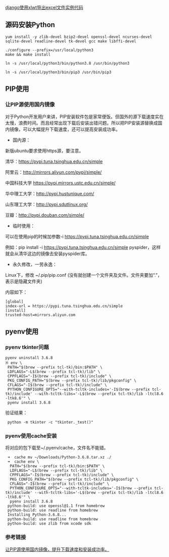 [django使用xlwt导出excel文件实例代码](https://www.jb51.net/article/134523.htm)

## 源码安装Python

```
yum install -y zlib-devel bzip2-devel openssl-devel ncurses-devel sqlite-devel readline-devel tk-devel gcc make libffi-devel

./configure --prefix=/usr/local/python3
make && make install

ln -s /usr/local/python3/bin/python3.8 /usr/bin/python3

ln -s /usr/local/python3/bin/pip3 /usr/bin/pip3

```


## PIP使用

### 让PIP源使用国内镜像




对于Python开发用户来讲，PIP安装软件包是家常便饭。但国外的源下载速度实在太慢，浪费时间。而且经常出现下载后安装出错问题。所以把PIP安装源替换成国内镜像，可以大幅提升下载速度，还可以提高安装成功率。

- 国内源：

新版ubuntu要求使用https源，要注意。

清华：https://pypi.tuna.tsinghua.edu.cn/simple

阿里云：http://mirrors.aliyun.com/pypi/simple/

中国科技大学 https://pypi.mirrors.ustc.edu.cn/simple/

华中理工大学：http://pypi.hustunique.com/

山东理工大学：http://pypi.sdutlinux.org/

豆瓣：http://pypi.douban.com/simple/

- 临时使用：

可以在使用pip的时候加参数-i https://pypi.tuna.tsinghua.edu.cn/simple

例如：pip install -i https://pypi.tuna.tsinghua.edu.cn/simple pyspider，这样就会从清华这边的镜像去安装pyspider库。


- 永久修改，一劳永逸：

Linux下，修改 ~/.pip/pip.conf (没有就创建一个文件夹及文件。文件夹要加“.”，表示是隐藏文件夹)

内容如下：

```
[global]
index-url = https://pypi.tuna.tsinghua.edu.cn/simple
[install]
trusted-host=mirrors.aliyun.com
```

## pyenv使用


### pyenv tkinter问题

```
pyenv uninstall 3.6.8
※ env \
 PATH="$(brew --prefix tcl-tk)/bin:$PATH" \
 LDFLAGS="-L$(brew --prefix tcl-tk)/lib" \
 CPPFLAGS="-I$(brew --prefix tcl-tk)/include" \
 PKG_CONFIG_PATH="$(brew --prefix tcl-tk)/lib/pkgconfig" \
 CFLAGS="-I$(brew --prefix tcl-tk)/include" \
 PYTHON_CONFIGURE_OPTS="--with-tcltk-includes='-I$(brew --prefix tcl-tk)/include' --with-tcltk-libs='-L$(brew --prefix tcl-tk)/lib -ltcl8.6 -ltk8.6'" \
 pyenv install 3.6.8
```

验证结果：


```
 python -m tkinter -c "tkinter._test()"
```

### pyenv使用cache安装

将对应的包下载至~/.pyenv/cache，文件名不能错。

```
 ➜  cache mv ~/Downloads/Python-3.6.8.tar.xz ./
 ➜  cache env \
  PATH="$(brew --prefix tcl-tk)/bin:$PATH" \
  LDFLAGS="-L$(brew --prefix tcl-tk)/lib" \
  CPPFLAGS="-I$(brew --prefix tcl-tk)/include" \
  PKG_CONFIG_PATH="$(brew --prefix tcl-tk)/lib/pkgconfig" \
  CFLAGS="-I$(brew --prefix tcl-tk)/include" \
  PYTHON_CONFIGURE_OPTS="--with-tcltk-includes='-I$(brew --prefix tcl-tk)/include' --with-tcltk-libs='-L$(brew --prefix tcl-tk)/lib -ltcl8.6 -ltk8.6'" \
  pyenv install 3.6.8
 python-build: use openssl@1.1 from homebrew
 python-build: use readline from homebrew
 Installing Python-3.6.8...
 python-build: use readline from homebrew
 python-build: use zlib from xcode sdk
```


### 参考链接

[让PIP源使用国内镜像，提升下载速度和安装成功率。](https://www.cnblogs.com/microman/p/6107879.html)
